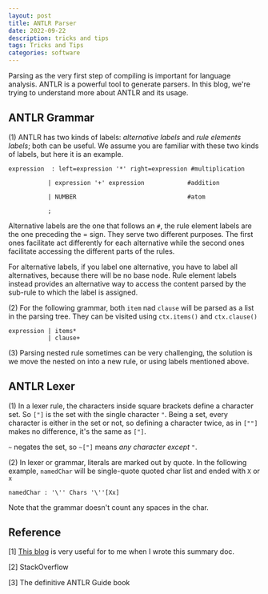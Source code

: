 ```yaml
---
layout: post
title: ANTLR Parser
date: 2022-09-22
description: tricks and tips
tags: Tricks and Tips
categories: software
---
```

Parsing as the very first step of compiling is important for language analysis. ANTLR is a powerful tool to generate parsers. In this blog, we're trying to understand more about ANTLR and its usage. 

## ANTLR Grammar

(1) ANTLR has two kinds of labels: *alternative labels* and *rule elements labels*; both can be useful. We assume you are familiar with these two kinds of labels, but here it is an example.

```
expression  : left=expression '*' right=expression #multiplication

​           | expression '+' expression            #addition      

​           | NUMBER                               #atom

​           ;
```

Alternative labels are the one that follows an `#`, the rule element labels are the one preceding the = sign. They serve two different purposes. The first ones facilitate act differently for each alternative while the second ones facilitate accessing the different parts of the rules.

For alternative labels, if you label one alternative, you have to label all alternatives, because there will be no base node. Rule element labels instead provides an alternative way to access the content parsed by the sub-rule to which the label is assigned. 

(2) For the following grammar, both `item` nad `clause` will be parsed as a list in the parsing tree. They can be visited using `ctx.items()` and `ctx.clause()`

```````
expression | items* 
		   | clause+
```````

(3) Parsing nested rule sometimes can be very challenging, the solution is we move the nested on into a new rule, or using labels mentioned above. 

## ANTLR Lexer

(1) In a lexer rule, the characters inside square brackets define a character set. So `["]` is the set with the single character `"`. Being a set, every character is either in the set or not, so defining a character twice, as in `[""]` makes no difference, it's the same as `["]`.

`~` negates the set, so `~["]` means *any character except `"`*.

(2) In lexer or grammar, literals are marked out by quote. In the following example, `namedChar` will be single-quote quoted char list and ended with `X` or `x` 

```
namedChar : '\'' Chars '\''[Xx]
```

Note that the grammar doesn't count any spaces in the char.











## Reference

[1] [This blog](https://tomassetti.me/best-practices-for-antlr-parsers/) is very useful for to me when I wrote this summary doc. 

[2] StackOverflow

[3] The definitive ANTLR Guide book

